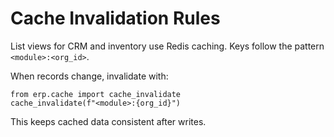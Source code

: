 # Cache Invalidation Rules

List views for CRM and inventory use Redis caching. Keys follow the pattern `<module>:<org_id>`.

When records change, invalidate with:
```
from erp.cache import cache_invalidate
cache_invalidate(f"<module>:{org_id}")
```
This keeps cached data consistent after writes.
